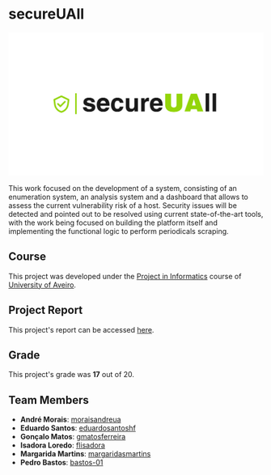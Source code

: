 # secureUAll

![](logos/black.png)

This work focused on the development of a system, consisting of an enumeration system, an analysis system and a dashboard that allows to assess the current vulnerability risk of a host. Security issues will be detected and pointed out to be resolved using current state-of-the-art tools, with the work being focused on building the platform itself and implementing the functional logic to perform periodicals scraping.

## Course
This project was developed under the [Project in Informatics](https://www.ua.pt/en/uc/12276) course of [University of Aveiro](https://www.ua.pt/).

## Project Report

This project's report can be accessed [here](https://github.com/secureUAll/secureUAll/blob/main/secureUAll_report.pdf).

## Grade 
This project's grade was **17** out of 20.

## Team Members
* **André Morais**: [moraisandreua](https://github.com/moraisandreua)
* **Eduardo Santos**: [eduardosantoshf](https://github.com/eduardosantoshf)
* **Gonçalo Matos**: [gmatosferreira](https://github.com/gmatosferreira)
* **Isadora Loredo**: [flisadora](https://github.com/flisadora)
* **Margarida Martins**: [margaridasmartins](https://github.com/margaridasmartins)
* **Pedro Bastos**: [bastos-01](https://github.com/bastos-01)
